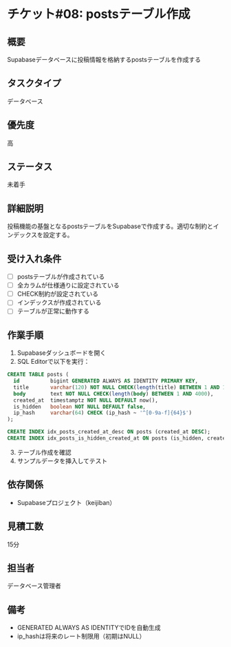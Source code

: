 # チケット#08: postsテーブル作成

## 概要
Supabaseデータベースに投稿情報を格納するpostsテーブルを作成する

## タスクタイプ
データベース

## 優先度
高

## ステータス
未着手

## 詳細説明
投稿機能の基盤となるpostsテーブルをSupabaseで作成する。適切な制約とインデックスを設定する。

## 受け入れ条件
- [ ] postsテーブルが作成されている
- [ ] 全カラムが仕様通りに設定されている
- [ ] CHECK制約が設定されている
- [ ] インデックスが作成されている
- [ ] テーブルが正常に動作する

## 作業手順
1. Supabaseダッシュボードを開く
2. SQL Editorで以下を実行：
```sql
CREATE TABLE posts (
  id          bigint GENERATED ALWAYS AS IDENTITY PRIMARY KEY,
  title       varchar(120) NOT NULL CHECK(length(title) BETWEEN 1 AND 120),
  body        text NOT NULL CHECK(length(body) BETWEEN 1 AND 4000),
  created_at  timestamptz NOT NULL DEFAULT now(),
  is_hidden   boolean NOT NULL DEFAULT false,
  ip_hash     varchar(64) CHECK (ip_hash ~ '^[0-9a-f]{64}$')
);

CREATE INDEX idx_posts_created_at_desc ON posts (created_at DESC);
CREATE INDEX idx_posts_is_hidden_created_at ON posts (is_hidden, created_at DESC);
```
3. テーブル作成を確認
4. サンプルデータを挿入してテスト

## 依存関係
- Supabaseプロジェクト（keijiban）

## 見積工数
15分

## 担当者
データベース管理者

## 備考
- GENERATED ALWAYS AS IDENTITYでIDを自動生成
- ip_hashは将来のレート制限用（初期はNULL）